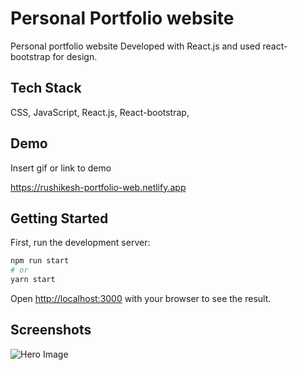 
# Personal Portfolio website

Personal portfolio website Developed with React.js  and used react-bootstrap for design.
## Tech Stack

CSS, JavaScript, React.js, React-bootstrap, 


## Demo

Insert gif or link to demo

https://rushikesh-portfolio-web.netlify.app

## Getting Started


First, run the development server:

```bash
npm run start
# or
yarn start
```

Open [http://localhost:3000](http://localhost:3000) with your browser to see the result.

## Screenshots

![Hero Image](https://i.ibb.co/KjLmbfN/portfolio.png)


